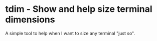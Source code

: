 # tdim - Show and help size terminal dimensions

A simple tool to help when I want to size any terminal "just so".

[//]: # (README.md ends here)

